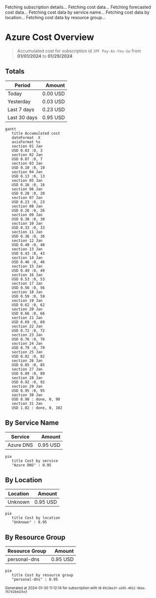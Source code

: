 Fetching subscription details...
Fetching cost data...
Fetching forecasted cost data...
Fetching cost data by service name...
Fetching cost data by location...
Fetching cost data by resource group...
# Azure Cost Overview

> Accumulated cost for subscription id `JPF Pay-As-You-Go` from **01/01/2024** to **01/29/2024**

## Totals

|Period|Amount|
|---|---:|
|Today|0.00 USD|
|Yesterday|0.03 USD|
|Last 7 days|0.23 USD|
|Last 30 days|0.95 USD|

```mermaid
gantt
   title Accumulated cost
   dateFormat  X
   axisFormat %s
   section 01 Jan
   USD 0.03 :0, 3
   section 02 Jan
   USD 0.07 :0, 7
   section 03 Jan
   USD 0.10 :0, 10
   section 04 Jan
   USD 0.13 :0, 13
   section 05 Jan
   USD 0.16 :0, 16
   section 06 Jan
   USD 0.20 :0, 20
   section 07 Jan
   USD 0.23 :0, 23
   section 08 Jan
   USD 0.26 :0, 26
   section 09 Jan
   USD 0.30 :0, 30
   section 10 Jan
   USD 0.33 :0, 33
   section 11 Jan
   USD 0.36 :0, 36
   section 12 Jan
   USD 0.40 :0, 40
   section 13 Jan
   USD 0.43 :0, 43
   section 14 Jan
   USD 0.46 :0, 46
   section 15 Jan
   USD 0.49 :0, 49
   section 16 Jan
   USD 0.53 :0, 53
   section 17 Jan
   USD 0.56 :0, 56
   section 18 Jan
   USD 0.59 :0, 59
   section 19 Jan
   USD 0.62 :0, 62
   section 20 Jan
   USD 0.66 :0, 66
   section 21 Jan
   USD 0.69 :0, 69
   section 22 Jan
   USD 0.72 :0, 72
   section 23 Jan
   USD 0.76 :0, 76
   section 24 Jan
   USD 0.79 :0, 79
   section 25 Jan
   USD 0.82 :0, 82
   section 26 Jan
   USD 0.85 :0, 85
   section 27 Jan
   USD 0.89 :0, 89
   section 28 Jan
   USD 0.92 :0, 92
   section 29 Jan
   USD 0.95 :0, 95
   section 30 Jan
   USD 0.98 : done, 0, 98
   section 31 Jan
   USD 1.02 : done, 0, 102
```

## By Service Name

|Service|Amount|
|---|---:|
|Azure DNS|0.95 USD|

```mermaid
pie
   title Cost by service
   "Azure DNS" : 0.95
```

## By Location

|Location|Amount|
|---|---:|
|Unknown|0.95 USD|

```mermaid
pie
   title Cost by location
   "Unknown" : 0.95
```

## By Resource Group

|Resource Group|Amount|
|---|---:|
|personal-dns|0.95 USD|

```mermaid
pie
   title Cost by resource group
   "personal-dns" : 0.95
```

<sup>Generated at 2024-01-30 11:12:14 for subscription with id `4913be3f-a345-4652-9bba-767418dd25e3`</sup>
